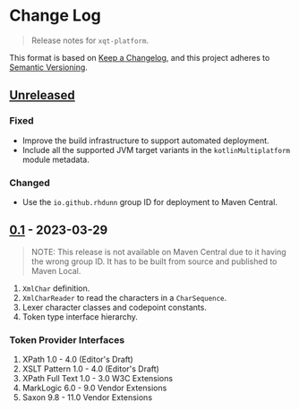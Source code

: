 # Change Log
> Release notes for `xqt-platform`.

This format is based on [Keep a Changelog](https://keepachangelog.com/en/1.1.0/),
and this project adheres to [Semantic Versioning](https://semver.org/spec/v2.0.0.html).

## [Unreleased]

### Fixed

- Improve the build infrastructure to support automated deployment.
- Include all the supported JVM target variants in the `kotlinMultiplatform` module metadata.

### Changed

- Use the `io.github.rhdunn` group ID for deployment to Maven Central.

## [0.1] - 2023-03-29

> NOTE: This release is not available on Maven Central due to it having the
> wrong group ID. It has to be built from source and published to Maven Local.

1. `XmlChar` definition.
2. `XmlCharReader` to read the characters in a `CharSequence`.
3. Lexer character classes and codepoint constants.
4. Token type interface hierarchy.

### Token Provider Interfaces
1. XPath 1.0 - 4.0 (Editor's Draft)
2. XSLT Pattern 1.0 - 4.0 (Editor's Draft)
3. XPath Full Text 1.0 - 3.0 W3C Extensions
4. MarkLogic 6.0 - 9.0 Vendor Extensions
5. Saxon 9.8 - 11.0 Vendor Extensions

[Unreleased]: https://github.com/rhdunn/xqt-platform/compare/0.1...HEAD
[0.1]: https://github.com/rhdunn/xqt-platform/releases/tag/0.1
